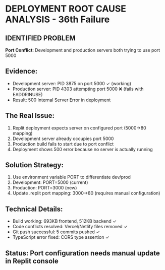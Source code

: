 # DEPLOYMENT ROOT CAUSE ANALYSIS - 36th Failure

## IDENTIFIED PROBLEM
**Port Conflict**: Development and production servers both trying to use port 5000

## Evidence:
- Development server: PID 3875 on port 5000 ✓ (working)
- Production server: PID 4303 attempting port 5000 ❌ (fails with EADDRINUSE)
- Result: 500 Internal Server Error in deployment

## The Real Issue:
1. Replit deployment expects server on configured port (5000→80 mapping)
2. Development server already occupies port 5000
3. Production build fails to start due to port conflict
4. Deployment shows 500 error because no server is actually running

## Solution Strategy:
1. Use environment variable PORT to differentiate dev/prod
2. Development: PORT=5000 (current)
3. Production: PORT=3000 (new)
4. Update .replit port mapping: 3000→80 (requires manual configuration)

## Technical Details:
- Build working: 693KB frontend, 512KB backend ✓
- Code conflicts resolved: Vercel/Netlify files removed ✓ 
- Git push successful: 5 commits pushed ✓
- TypeScript error fixed: CORS type assertion ✓

## Status: Port configuration needs manual update in Replit console